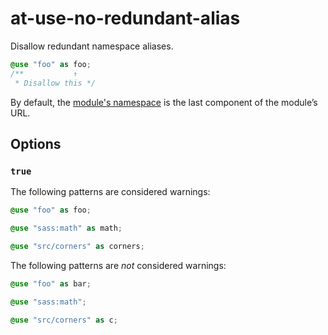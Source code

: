 # at-use-no-redundant-alias

Disallow redundant namespace aliases.

```scss
@use "foo" as foo;
/**           ↑
 * Disallow this */
```

By default, the [module's namespace](https://sass-lang.com/documentation/at-rules/use/#loading-members)
is the last component of the module’s URL.

## Options

### `true`

The following patterns are considered warnings:

```scss
@use "foo" as foo;
```

```scss
@use "sass:math" as math;
```

```scss
@use "src/corners" as corners;
```

The following patterns are _not_ considered warnings:

```scss
@use "foo" as bar;
```

```scss
@use "sass:math";
```

```scss
@use "src/corners" as c;
```
